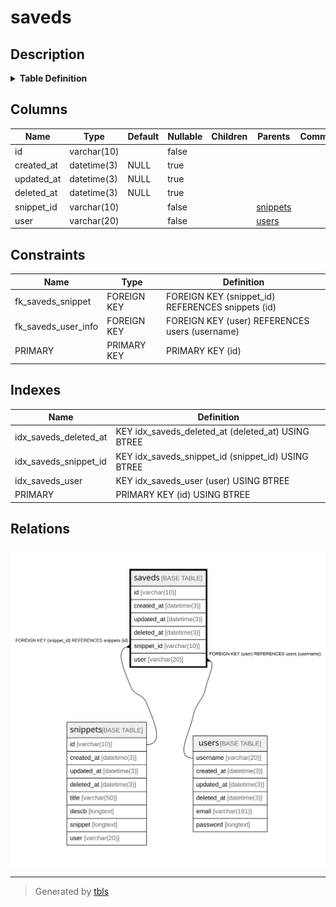 # saveds

## Description

<details>
<summary><strong>Table Definition</strong></summary>

```sql
CREATE TABLE `saveds` (
  `id` varchar(10) NOT NULL,
  `created_at` datetime(3) DEFAULT NULL,
  `updated_at` datetime(3) DEFAULT NULL,
  `deleted_at` datetime(3) DEFAULT NULL,
  `snippet_id` varchar(10) NOT NULL,
  `user` varchar(20) NOT NULL,
  PRIMARY KEY (`id`),
  KEY `idx_saveds_deleted_at` (`deleted_at`),
  KEY `idx_saveds_snippet_id` (`snippet_id`),
  KEY `idx_saveds_user` (`user`),
  CONSTRAINT `fk_saveds_snippet` FOREIGN KEY (`snippet_id`) REFERENCES `snippets` (`id`),
  CONSTRAINT `fk_saveds_user_info` FOREIGN KEY (`user`) REFERENCES `users` (`username`)
) ENGINE=InnoDB DEFAULT CHARSET=utf8mb4
```

</details>

## Columns

| Name | Type | Default | Nullable | Children | Parents | Comment |
| ---- | ---- | ------- | -------- | -------- | ------- | ------- |
| id | varchar(10) |  | false |  |  |  |
| created_at | datetime(3) | NULL | true |  |  |  |
| updated_at | datetime(3) | NULL | true |  |  |  |
| deleted_at | datetime(3) | NULL | true |  |  |  |
| snippet_id | varchar(10) |  | false |  | [snippets](snippets.md) |  |
| user | varchar(20) |  | false |  | [users](users.md) |  |

## Constraints

| Name | Type | Definition |
| ---- | ---- | ---------- |
| fk_saveds_snippet | FOREIGN KEY | FOREIGN KEY (snippet_id) REFERENCES snippets (id) |
| fk_saveds_user_info | FOREIGN KEY | FOREIGN KEY (user) REFERENCES users (username) |
| PRIMARY | PRIMARY KEY | PRIMARY KEY (id) |

## Indexes

| Name | Definition |
| ---- | ---------- |
| idx_saveds_deleted_at | KEY idx_saveds_deleted_at (deleted_at) USING BTREE |
| idx_saveds_snippet_id | KEY idx_saveds_snippet_id (snippet_id) USING BTREE |
| idx_saveds_user | KEY idx_saveds_user (user) USING BTREE |
| PRIMARY | PRIMARY KEY (id) USING BTREE |

## Relations

![er](saveds.svg)

---

> Generated by [tbls](https://github.com/k1LoW/tbls)

